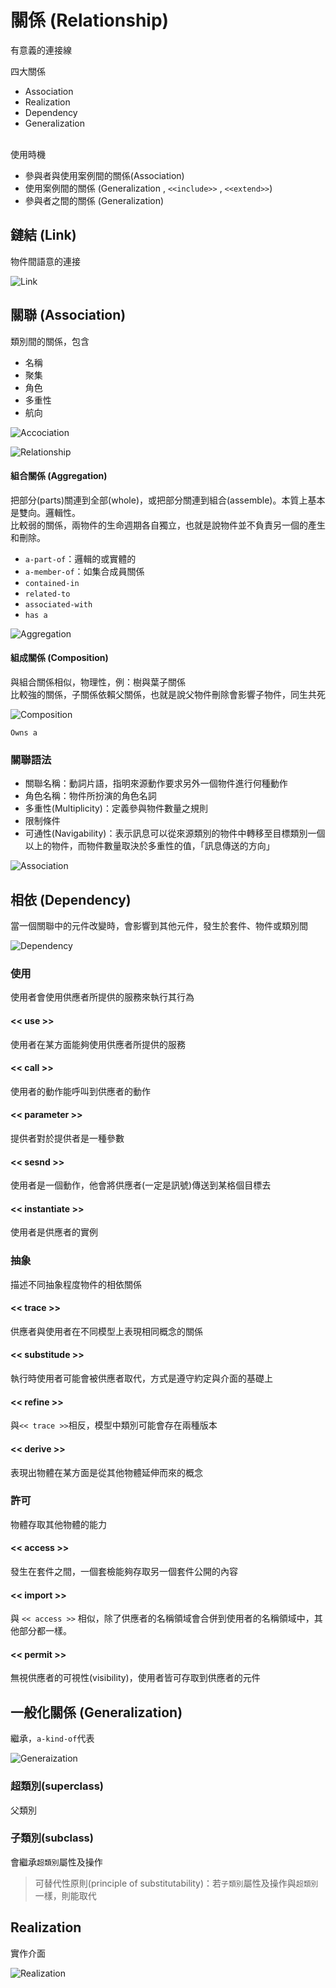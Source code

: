 # 關係 (Relationship)

有意義的連接線<br>

四大關係

* Association
* Realization
* Dependency
* Generalization

<br>
使用時機

* 參與者與使用案例間的關係(Association)
* 使用案例間的關係 (Generalization , `<<include>>` , `<<extend>>`)
* 參與者之間的關係 (Generalization)

## 鏈結 (Link)

物件間語意的連接

![Link](/images/Object_Link.PNG "Link") 

## 關聯 (Association)

類別間的關係，包含

* 名稱
* 聚集
* 角色
* 多重性
* 航向

![Accociation](/images/Class_Association.PNG "Accociation") 

![Relationship](/images/Relationship.PNG "Relationship")

#### 組合關係 (Aggregation)

把部分(parts)關連到全部(whole)，或把部分關連到組合(assemble)。本質上基本是雙向。邏輯性。 <br>
比較弱的關係，兩物件的生命週期各自獨立，也就是說物件並不負責另一個的產生和刪除。

* `a-part-of`：邏輯的或實體的
* `a-member-of`：如集合成員關係
* `contained-in`
* `related-to`
* `associated-with`
* `has a`

![Aggregation](/images/Class_Aggregation.PNG "Aggregation") 

#### 組成關係 (Composition)

與組合關係相似，物理性，例：樹與葉子關係 <br>
比較強的關係，子關係依賴父關係，也就是說父物件刪除會影響子物件，同生共死

![Composition](/images/Class_Composition.PNG "Composition") 

`Owns a`

### 關聯語法

* 關聯名稱：動詞片語，指明來源動作要求另外一個物件進行何種動作
* 角色名稱：物件所扮演的角色名詞
* 多重性(Multiplicity)：定義參與物件數量之規則
* 限制條件
* 可通性(Navigability)：表示訊息可以從來源類別的物件中轉移至目標類別一個以上的物件，而物件數量取決於多重性的值，「訊息傳送的方向」

![Association](/images/Relationship_Association.PNG "Association") 

## 相依 (Dependency)

當一個關聯中的元件改變時，會影響到其他元件，發生於套件、物件或類別間

![Dependency](/images/Relationship_Dependency.PNG "Dependency") 

### 使用

使用者會使用供應者所提供的服務來執行其行為

#### << use >>

使用者在某方面能夠使用供應者所提供的服務

#### << call >>

使用者的動作能呼叫到供應者的動作

#### << parameter >>

提供者對於提供者是一種參數

#### << sesnd >>

使用者是一個動作，他會將供應者(一定是訊號)傳送到某格個目標去

#### << instantiate >>

使用者是供應者的實例

### 抽象

描述不同抽象程度物件的相依關係

#### << trace >>

供應者與使用者在不同模型上表現相同概念的關係

#### << substitude >>

執行時使用者可能會被供應者取代，方式是遵守約定與介面的基礎上

#### << refine >>

與`<< trace >>`相反，模型中類別可能會存在兩種版本

#### << derive >> 

表現出物體在某方面是從其他物體延伸而來的概念

### 許可

物體存取其他物體的能力

#### << access >>

發生在套件之間，一個套檢能夠存取另一個套件公開的內容

#### << import >>

與 `<< access >>` 相似，除了供應者的名稱領域會合併到使用者的名稱領域中，其他部分都一樣。

#### << permit >>

無視供應者的可視性(visibility)，使用者皆可存取到供應者的元件

## 一般化關係 (Generalization)

繼承，`a-kind-of`代表

![Generaization](/images/Class_Generaization.PNG "Generaization") 

### 超類別(superclass) 

父類別

### 子類別(subclass)

會繼承`超類別`屬性及操作

> 可替代性原則(principle of substitutability)：若`子類別`屬性及操作與`超類別`一樣，則能取代

## Realization

實作介面

![Realization](/images/Relationship_Realization.PNG "Realization") 

